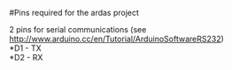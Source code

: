 #Pins required for the ardas project

2 pins for serial communications (see http://www.arduino.cc/en/Tutorial/ArduinoSoftwareRS232)  
*D1 - TX  
*D2 - RX  
